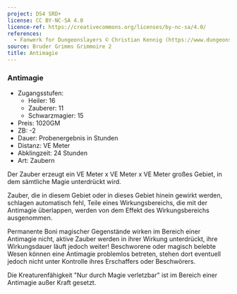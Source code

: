 ```yaml
---
project: DS4 SRD+
license: CC BY-NC-SA 4.0
licence-ref: https://creativecommons.org/licenses/by-nc-sa/4.0/
references: 
  - Fanwerk for Dungeonslayers © Christian Kennig (https://www.dungeonslayers.net/)
source: Bruder Grimms Grimmoire 2
title: Antimagie
---
```


### Antimagie

- Zugangsstufen:
  - Heiler: 16
  - Zauberer: 11
  - Schwarzmagier: 15
- Preis: 1020GM
- ZB: -2
- Dauer: Probenergebnis in Stunden
- Distanz: VE Meter
- Abklingzeit: 24 Stunden
- Art: Zaubern

Der Zauber erzeugt ein VE Meter x VE Meter x VE Meter großes Gebiet, in dem sämtliche Magie unterdrückt wird.

Zauber, die in diesem Gebiet oder in dieses Gebiet hinein gewirkt werden, schlagen automatisch fehl, Teile eines Wirkungsbereichs, die mit der Antimagie überlappen, werden von dem Effekt des Wirkungsbereichs ausgenommen.

Permanente Boni magischer Gegenstände wirken im Bereich einer Antimagie nicht, aktive Zauber werden in ihrer Wirkung unterdrückt, ihre Wirkungsdauer läuft jedoch weiter! Beschworene oder magisch belebte Wesen können eine Antimagie problemlos betreten, stehen dort eventuell jedoch nicht unter Kontrolle ihres Erschaffers oder Beschwörers.

Die Kreaturenfähigkeit "Nur durch Magie verletzbar" ist im Bereich einer Antimagie außer Kraft gesetzt.

